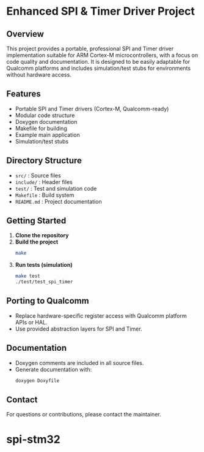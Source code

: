 # Enhanced SPI & Timer Driver Project

## Overview
This project provides a portable, professional SPI and Timer driver implementation suitable for ARM Cortex-M microcontrollers, with a focus on code quality and documentation. It is designed to be easily adaptable for Qualcomm platforms and includes simulation/test stubs for environments without hardware access.

## Features
- Portable SPI and Timer drivers (Cortex-M, Qualcomm-ready)
- Modular code structure
- Doxygen documentation
- Makefile for building
- Example main application
- Simulation/test stubs

## Directory Structure
- `src/` : Source files
- `include/` : Header files
- `test/` : Test and simulation code
- `Makefile` : Build system
- `README.md` : Project documentation

## Getting Started
1. **Clone the repository**
2. **Build the project**
   ```bash
   make
   ```
3. **Run tests (simulation)**
   ```bash
   make test
   ./test/test_spi_timer
   ```

## Porting to Qualcomm
- Replace hardware-specific register access with Qualcomm platform APIs or HAL.
- Use provided abstraction layers for SPI and Timer.

## Documentation
- Doxygen comments are included in all source files.
- Generate documentation with:
   ```bash
   doxygen Doxyfile
   ```

## Contact
For questions or contributions, please contact the maintainer.
# spi-stm32
